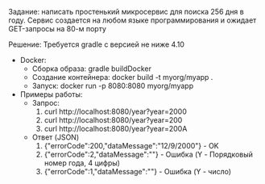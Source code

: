 Задание: написать простенький микросервис для поиска 256 дня в году. Сервис создается на любом языке программирования и ожидает GET-запросы на 80-м порту

Решение:
Требуется gradle с версией не ниже 4.10
- Docker:  
  + Сборка образа:
      gradle buildDocker
  + Создание контейнера: 
      docker build -t myorg/myapp .
  + Запуск:
      docker run -p 8080:8080 myorg/myapp
- Примеры работы:
  + Запрос:
    1) curl http://localhost:8080/year?year=2000
    2) curl http://localhost:8080/year?year=200
    3) curl http://localhost:8080/year?year=200A
  + Ответ (JSON)
    1) {"errorCode":200,"dataMessage":"12/9/2000"} - OK
    2) {"errorCode":2,"dataMessage":""} - Ошибка (Y - Порядковый номер года, 4 цифры)
    3) {"errorCode":1,"dataMessage":""} - Ошибка (Y - число)